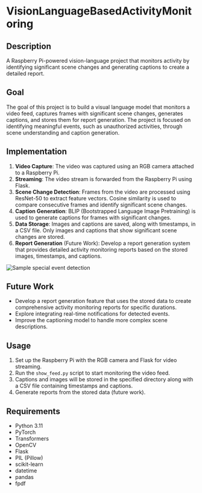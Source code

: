 # VisionLanguageBasedActivityMonitoring

## Description
A Raspberry Pi-powered vision-language project that monitors activity by identifying significant scene changes and generating captions to create a detailed report.

## Goal
The goal of this project is to build a visual language model that monitors a video feed, captures frames with significant scene changes, generates captions, and stores them for report generation. The project is focused on identifying meaningful events, such as unauthorized activities, through scene understanding and caption generation.

## Implementation
1. **Video Capture**: The video was captured using an RGB camera attached to a Raspberry Pi.
2. **Streaming**: The video stream is forwarded from the Raspberry Pi using Flask.
3. **Scene Change Detection**: Frames from the video are processed using ResNet-50 to extract feature vectors. Cosine similarity is used to compare consecutive frames and identify significant scene changes.
4. **Caption Generation**: BLIP (Bootstrapped Language Image Pretraining) is used to generate captions for frames with significant changes.
5. **Data Storage**: Images and captions are saved, along with timestamps, in a CSV file. Only images and captions that show significant scene changes are stored.
6. **Report Generation** (Future Work): Develop a report generation system that provides detailed activity monitoring reports based on the stored images, timestamps, and captions.


![Sample special event detection](https://github.com/shubha07m/VisionLanguageBasedActivityMonitoring/blob/main/sample_event.png)

## Future Work
- Develop a report generation feature that uses the stored data to create comprehensive activity monitoring reports for specific durations.
- Explore integrating real-time notifications for detected events.
- Improve the captioning model to handle more complex scene descriptions.

## Usage
1. Set up the Raspberry Pi with the RGB camera and Flask for video streaming.
2. Run the `show_feed.py` script to start monitoring the video feed.
3. Captions and images will be stored in the specified directory along with a CSV file containing timestamps and captions.
4. Generate reports from the stored data (future work).

## Requirements
- Python 3.11
- PyTorch
- Transformers
- OpenCV
- Flask
- PIL (Pillow)
- scikit-learn
- datetime
- pandas
- fpdf
